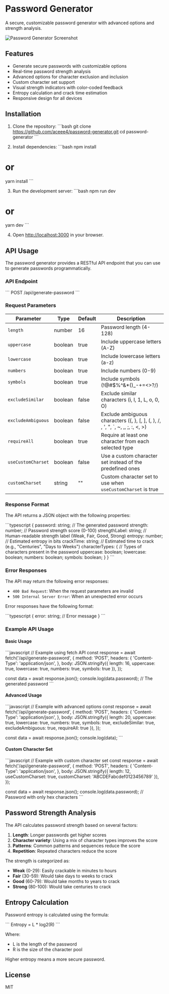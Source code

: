 # Password Generator

A secure, customizable password generator with advanced options and strength analysis.

![Password Generator Screenshot](/placeholder.svg?height=400&width=800&query=dark%20themed%20password%20generator%20application%20interface%20with%20strength%20meter)

## Features

- Generate secure passwords with customizable options
- Real-time password strength analysis
- Advanced options for character exclusion and inclusion
- Custom character set support
- Visual strength indicators with color-coded feedback
- Entropy calculation and crack time estimation
- Responsive design for all devices

## Installation

1. Clone the repository:
\`\`\`bash
git clone https://github.com/aceee4/password-generator.git
cd password-generator
\`\`\`

2. Install dependencies:
\`\`\`bash
npm install
# or
yarn install
\`\`\`

3. Run the development server:
\`\`\`bash
npm run dev
# or
yarn dev
\`\`\`

4. Open [http://localhost:3000](http://localhost:3000) in your browser.

## API Usage

The password generator provides a RESTful API endpoint that you can use to generate passwords programmatically.

### API Endpoint

\`\`\`
POST /api/generate-password
\`\`\`

### Request Parameters

| Parameter | Type | Default | Description |
|-----------|------|---------|-------------|
| `length` | number | 16 | Password length (4-128) |
| `uppercase` | boolean | true | Include uppercase letters (A-Z) |
| `lowercase` | boolean | true | Include lowercase letters (a-z) |
| `numbers` | boolean | true | Include numbers (0-9) |
| `symbols` | boolean | true | Include symbols (!@#$%^&*()_-+=<>?/) |
| `excludeSimilar` | boolean | false | Exclude similar characters (i, l, 1, L, o, 0, O) |
| `excludeAmbiguous` | boolean | false | Exclude ambiguous characters ({, }, [, ], (, ), /, \, ', ", `, ~, ,, ;, :, <, >) |
| `requireAll` | boolean | true | Require at least one character from each selected type |
| `useCustomCharset` | boolean | false | Use a custom character set instead of the predefined ones |
| `customCharset` | string | "" | Custom character set to use when `useCustomCharset` is true |

### Response Format

The API returns a JSON object with the following properties:

\`\`\`typescript
{
  password: string;           // The generated password
  strength: number;           // Password strength score (0-100)
  strengthLabel: string;      // Human-readable strength label (Weak, Fair, Good, Strong)
  entropy: number;            // Estimated entropy in bits
  crackTime: string;          // Estimated time to crack (e.g., "Centuries", "Days to Weeks")
  characterTypes: {           // Types of characters present in the password
    uppercase: boolean;
    lowercase: boolean;
    numbers: boolean;
    symbols: boolean;
  }
}
\`\`\`

### Error Responses

The API may return the following error responses:

- `400 Bad Request`: When the request parameters are invalid
- `500 Internal Server Error`: When an unexpected error occurs

Error responses have the following format:

\`\`\`typescript
{
  error: string;  // Error message
}
\`\`\`

### Example API Usage

#### Basic Usage

\`\`\`javascript
// Example using fetch API
const response = await fetch('/api/generate-password', {
  method: 'POST',
  headers: {
    'Content-Type': 'application/json',
  },
  body: JSON.stringify({
    length: 16,
    uppercase: true,
    lowercase: true,
    numbers: true,
    symbols: true
  }),
});

const data = await response.json();
console.log(data.password); // The generated password
\`\`\`

#### Advanced Usage

\`\`\`javascript
// Example with advanced options
const response = await fetch('/api/generate-password', {
  method: 'POST',
  headers: {
    'Content-Type': 'application/json',
  },
  body: JSON.stringify({
    length: 20,
    uppercase: true,
    lowercase: true,
    numbers: true,
    symbols: true,
    excludeSimilar: true,
    excludeAmbiguous: true,
    requireAll: true
  }),
});

const data = await response.json();
console.log(data);
\`\`\`

#### Custom Character Set

\`\`\`javascript
// Example with custom character set
const response = await fetch('/api/generate-password', {
  method: 'POST',
  headers: {
    'Content-Type': 'application/json',
  },
  body: JSON.stringify({
    length: 12,
    useCustomCharset: true,
    customCharset: 'ABCDEFabcdef0123456789'
  }),
});

const data = await response.json();
console.log(data.password); // Password with only hex characters
\`\`\`

## Password Strength Analysis

The API calculates password strength based on several factors:

1. **Length**: Longer passwords get higher scores
2. **Character variety**: Using a mix of character types improves the score
3. **Patterns**: Common patterns and sequences reduce the score
4. **Repetition**: Repeated characters reduce the score

The strength is categorized as:

- **Weak** (0-29): Easily crackable in minutes to hours
- **Fair** (30-59): Would take days to weeks to crack
- **Good** (60-79): Would take months to years to crack
- **Strong** (80-100): Would take centuries to crack

## Entropy Calculation

Password entropy is calculated using the formula:

\`\`\`
Entropy = L * log2(R)
\`\`\`

Where:
- L is the length of the password
- R is the size of the character pool

Higher entropy means a more secure password.

## License

MIT
